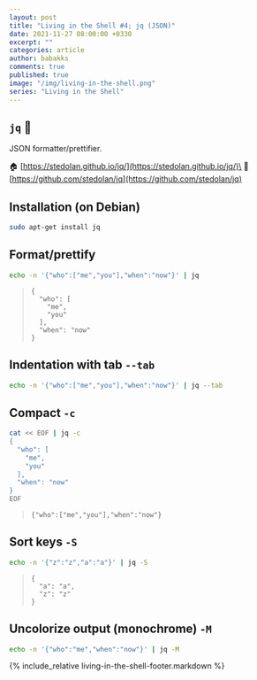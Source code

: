 ```yaml
---
layout: post
title: "Living in the Shell #4; jq (JSON)"
date: 2021-11-27 08:00:00 +0330
excerpt: ""
categories: article
author: babakks
comments: true
published: true
image: "/img/living-in-the-shell.png"
series: "Living in the Shell"
---
```


## `jq` 🧹

JSON formatter/prettifier.

🏠 [https://stedolan.github.io/jq/](https://stedolan.github.io/jq/)\
📗 [https://github.com/stedolan/jq](https://github.com/stedolan/jq)

## Installation (on Debian)

```sh
sudo apt-get install jq
```

## Format/prettify

```sh
echo -n '{"who":["me","you"],"when":"now"}' | jq
```

> ```text
> {
>   "who": [
>     "me",
>     "you"
>   ],
>   "when": "now"
> }
> ```

## Indentation with tab `--tab`

```sh
echo -n '{"who":["me","you"],"when":"now"}' | jq --tab
```

## Compact `-c`

```sh
cat << EOF | jq -c
{
  "who": [
    "me",
    "you"
  ],
  "when": "now"
}
EOF
```

> ```text
> {"who":["me","you"],"when":"now"}
> ```

## Sort keys `-S`

```sh
echo -n '{"z":"z","a":"a"}' | jq -S
```

> ```text
> {
>   "a": "a",
>   "z": "z"
> }
> ```

## Uncolorize output (monochrome) `-M`

```sh
echo -n '{"who":"me","when":"now"}' | jq -M
```

{% include_relative living-in-the-shell-footer.markdown %}

